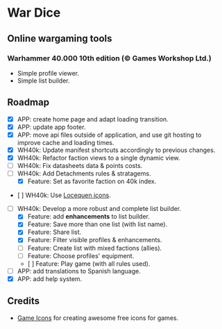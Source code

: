 # War Dice

## Online wargaming tools

### Warhammer 40.000 10th edition (© Games Workshop Ltd.)

* Simple profile viewer.
* Simple list builder.

## Roadmap

* [x] APP: create home page and adapt loading transition.
* [x] APP: update app footer.
* [x] APP: move api files outside of application, and use git hosting to improve cache and loading times.
* [x] WH40k: Update manifest shortcuts accordingly to previous changes.
* [x] WH40k: Refactor faction views to a single dynamic view.
* [ ] WH40k: Fix datasheets data & points costs.
* [ ] WH40k: Add Detachments rules & stratagems.
  * [x] Feature: Set as favorite faction on 40k index.
* [ ] WH40k: Use [Locequen icons](https://github.com/Locequen/40k-Data-Card).
* [ ] WH40k: Develop a more robust and complete list builder.
  * [x] Feature: add **enhancements** to list builder.
  * [x] Feature: Save more than one list (with list name).
  * [x] Feature: Share list.
  * [x] Feature: Filter visible profiles & enhancements.
  * [ ] Feature: Create list with mixed factions (allies).
  * [ ] Feature: Choose profiles' equipment.
  * [ ] Feature: Play game (with all rules used).
* [ ] APP: add translations to Spanish language.
* [x] APP: add help system.

## Credits

* [Game Icons](https://game-icons.net/) for creating awesome free icons for games.
